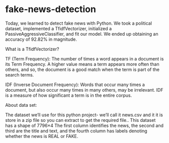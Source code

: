 # fake-news-detection
Today, we learned to detect fake news with Python. We took a political dataset, implemented a TfidfVectorizer, initialized a PassiveAggressiveClassifier, and fit our model. We ended up obtaining an accuracy of 92.82% in magnitude.

What is a TfidfVectorizer?

TF (Term Frequency): The number of times a word appears in a document is its Term Frequency. A higher value means a term appears more often than others, and so, the document is a good match when the term is part of the search terms.

IDF (Inverse Document Frequency): Words that occur many times a document, but also occur many times in many others, may be irrelevant. IDF is a measure of how significant a term is in the entire corpus.

About data set:

The dataset we’ll use for this python project- we’ll call it news.csv and it it is store in a zip file so you can extract to get the required file.. This dataset has a shape of 7796×4  The first column identifies the news, the second and third are the title and text, and the fourth column has labels denoting whether the news is REAL or FAKE.
